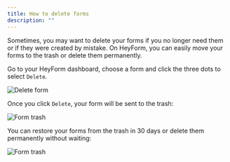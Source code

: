 ```yaml
---
title: How to delete forms
description: ""
---
```


Sometimes, you may want to delete your forms if you no longer need them or if they were created by mistake. On HeyForm, you can easily move your forms to the trash or delete them permanently.

Go to your HeyForm dashboard, choose a form and click the three dots to select <code>Delete</code>.

<img
  src="/images/delete-form-dropdown.png"
  alt="Delete form"
/>

Once you click <code>Delete</code>, your form will be sent to the trash:

<img
  src="/images/form-trash.png"
  alt="Form trash"
/>

You can restore your forms from the trash in 30 days or delete them permanently without waiting:

<img
  src="/images/form-trash-dropdown.png"
  alt="Form trash"
/>
